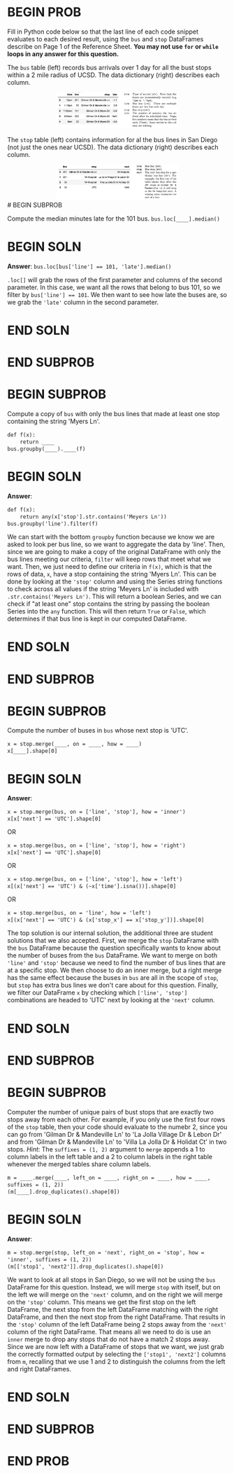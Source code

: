 # BEGIN PROB
Fill in Python code below so that the last line of each code snippet evaluates to each desired result, using the `bus` and `stop` DataFrames describe on Page 1 of the Reference Sheet. **You may not use `for` or `while` loops in any answer for this question.**

The `bus` table (left) records bus arrivals over $1$ day for all the bust stops within a $2$ mile radius of UCSD. The data dictionary (right) describes each column.

<center><img src='../../assets/images/fa23-final/dsc80_final_bus.png' width=55%></center>

The `stop` table (left) contains information for al the bus lines in San Diego (not just the ones near UCSD). The data dictionary (right) describes each column.

<center><img src='../../assets/images/fa23-final/dsc80_final_stop.png' width=55%></center>
# BEGIN SUBPROB

Compute the median minutes late for the $101$ bus.
`bus.loc[____].median()`


# BEGIN SOLN

**Answer**: `bus.loc[bus['line'] == 101, 'late'].median()`

`.loc[]` will grab the rows of the first parameter and columns of the second parameter. In this case, we want all the rows that belong to bus $101$, so we filter by `bus['line'] == 101`. We then want to see how late the buses are, so we grab the `'late'` column in the second parameter.
# END SOLN

# END SUBPROB

# BEGIN SUBPROB
Compute a copy of `bus` with only the bus lines that made at least one stop containing the string 'Myers Ln'.

```
def f(x):
	return ____
bus.groupby(____).____(f)
```
# BEGIN SOLN
**Answer**:  
```
def f(x):
	return any(x['stop'].str.contains('Meyers Ln'))
bus.groupby('line').filter(f)
```
We can start with the bottom `groupby` function because we know we are asked to look per bus line, so we want to aggregate the data by 'line'. Then, since we are going to make a copy of the original DataFrame with only the bus lines meeting our criteria, `filter` will keep rows that meet what we want. Then, we just need to define our criteria in `f(x)`, which is that the rows of data, `x`, have a stop containing the string 'Myers Ln'. This can be done by looking at the `'stop'` column and using the Series string functions to check across all values if the string 'Meyers Ln' is included with `.str.contains('Meyers Ln')`. This will return a boolean Series, and we can check if "at least one" stop contains the string by passing the boolean Series into the `any` function. This will then return `True` or `False`, which determines if that bus line is kept in our computed DataFrame.

# END SOLN
# END SUBPROB

# BEGIN SUBPROB
Compute the number of buses in `bus` whose next stop is 'UTC'.
```
x = stop.merge(____, on = ____, how = ____)
x[____].shape[0]
```
# BEGIN SOLN
**Answer**:
```
x = stop.merge(bus, on = ['line', 'stop'], how = 'inner')
x[x['next'] == 'UTC'].shape[0]
```
OR
```
x = stop.merge(bus, on = ['line', 'stop'], how = 'right')
x[x['next'] == 'UTC'].shape[0]
```
OR
```
x = stop.merge(bus, on = ['line', 'stop'], how = 'left')
x[(x['next'] == 'UTC') & (~x['time'].isna())].shape[0]
```
OR
```
x = stop.merge(bus, on = 'line', how = 'left')
x[(x['next'] == 'UTC') & (x['stop_x'] == x['stop_y'])].shape[0]
```
The top solution is our internal solution, the additional three are student solutions that we also accepted.
First, we merge the `stop` DataFrame with the `bus` DataFrame because the question specifically wants to know about the number of buses from the `bus` DataFrame. We want to merge on both `'line'` and `'stop'` because we need to find the number of bus lines that are at a specific stop. We then choose to do an inner merge, but a right merge has the same effect because the buses in `bus` are all in the scope of `stop`, but `stop` has extra bus lines we don't care about for this question. Finally, we filter our DataFrame `x` by checking which `['line', 'stop']` combinations are headed to 'UTC' next by looking at the `'next'` column.

# END SOLN
# END SUBPROB

# BEGIN SUBPROB
Computer the number of unique pairs of bust stops that are exactly two stops away from each other. For example, if you only use the first four rows of the `stop` table, then your code should evaluate to the numebr $2$, since you can go from 'Gilman Dr & Mandeville Ln' to 'La Jolla Village Dr & Lebon Dr' and from 'Gilman Dr & Mandeville Ln' to 'Villa La Jolla Dr & Holidat Ct' in two stops.
_Hint_: The `suffixes = (1, 2)` argument to `merge` appends a $1$ to column labels in the left table and a $2$ to column labels in the right table whenever the merged tables share column labels.

```
m = ____.merge(____, left_on = ____, right_on = ____, how = ____, suffixes = (1, 2))
(m[____].drop_duplicates().shape[0])
```
# BEGIN SOLN
**Answer**:
```
m = stop.merge(stop, left_on = 'next', right_on = 'stop', how = 'inner', suffixes = (1, 2))
(m[['stop1', 'next2']].drop_duplicates().shape[0])
```
We want to look at all stops in San Diego, so we will not be using the `bus` DataFrame for this question. Instead, we will merge `stop` with itself, but on the left we will merge on the `'next'` column, and on the right we will merge on the `'stop'` column. This means we get the first stop on the left DataFrame, the next stop from the left DataFrame matching with the right DataFrame, and then the next stop from the right DataFrame. That results in the `'stop'` column of the left DataFrame being $2$ stops away from the `'next'` column of the right DataFrame. That means all we need to do is use an `inner` merge to drop any stops that do not have a match $2$ stops away. 
Since we are now left with a DataFrame of stops that we want, we just grab the correctly formatted output by selecting the `['stop1', 'next2']` columns from `m`, recalling that we use $1$ and $2$ to distinguish the columns from the left and right DataFrames.
# END SOLN
# END SUBPROB
# END PROB
